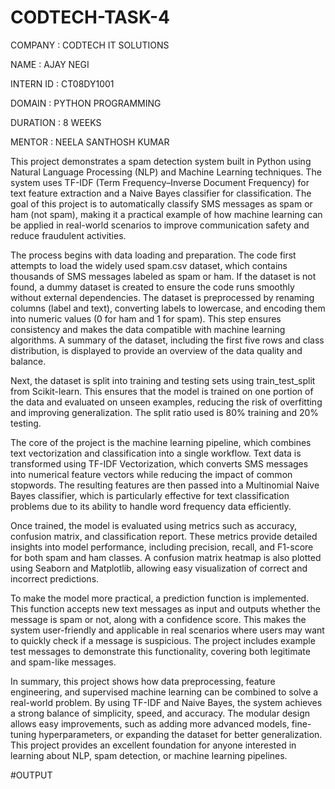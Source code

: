 # CODTECH-TASK-4

COMPANY : CODTECH IT SOLUTIONS

NAME : AJAY NEGI

INTERN ID : CT08DY1001

DOMAIN : PYTHON PROGRAMMING

DURATION : 8 WEEKS

MENTOR : NEELA SANTHOSH KUMAR

This project demonstrates a spam detection system built in Python using Natural Language Processing (NLP) and Machine Learning techniques. The system uses TF-IDF (Term Frequency–Inverse Document Frequency) for text feature extraction and a Naive Bayes classifier for classification. The goal of this project is to automatically classify SMS messages as spam or ham (not spam), making it a practical example of how machine learning can be applied in real-world scenarios to improve communication safety and reduce fraudulent activities.

The process begins with data loading and preparation. The code first attempts to load the widely used spam.csv dataset, which contains thousands of SMS messages labeled as spam or ham. If the dataset is not found, a dummy dataset is created to ensure the code runs smoothly without external dependencies. The dataset is preprocessed by renaming columns (label and text), converting labels to lowercase, and encoding them into numeric values (0 for ham and 1 for spam). This step ensures consistency and makes the data compatible with machine learning algorithms. A summary of the dataset, including the first five rows and class distribution, is displayed to provide an overview of the data quality and balance.

Next, the dataset is split into training and testing sets using train_test_split from Scikit-learn. This ensures that the model is trained on one portion of the data and evaluated on unseen examples, reducing the risk of overfitting and improving generalization. The split ratio used is 80% training and 20% testing.

The core of the project is the machine learning pipeline, which combines text vectorization and classification into a single workflow. Text data is transformed using TF-IDF Vectorization, which converts SMS messages into numerical feature vectors while reducing the impact of common stopwords. The resulting features are then passed into a Multinomial Naive Bayes classifier, which is particularly effective for text classification problems due to its ability to handle word frequency data efficiently.

Once trained, the model is evaluated using metrics such as accuracy, confusion matrix, and classification report. These metrics provide detailed insights into model performance, including precision, recall, and F1-score for both spam and ham classes. A confusion matrix heatmap is also plotted using Seaborn and Matplotlib, allowing easy visualization of correct and incorrect predictions.

To make the model more practical, a prediction function is implemented. This function accepts new text messages as input and outputs whether the message is spam or not, along with a confidence score. This makes the system user-friendly and applicable in real scenarios where users may want to quickly check if a message is suspicious. The project includes example test messages to demonstrate this functionality, covering both legitimate and spam-like messages.

In summary, this project shows how data preprocessing, feature engineering, and supervised machine learning can be combined to solve a real-world problem. By using TF-IDF and Naive Bayes, the system achieves a strong balance of simplicity, speed, and accuracy. The modular design allows easy improvements, such as adding more advanced models, fine-tuning hyperparameters, or expanding the dataset for better generalization. This project provides an excellent foundation for anyone interested in learning about NLP, spam detection, or machine learning pipelines.

#OUTPUT

